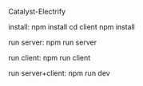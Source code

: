 Catalyst-Electrify

install:
npm install
cd client
npm install

run server:
npm run server

run client:
npm run client

run server+client:
npm run dev